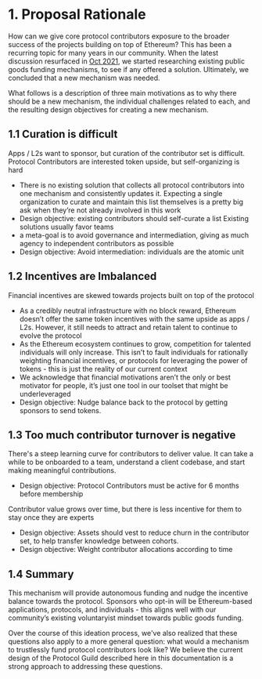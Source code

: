 # 1. Proposal Rationale

How can we give core protocol contributors exposure to the broader success of the projects building on top of Ethereum? This has been a recurring topic for many years in our community. When the latest discussion resurfaced in [Oct 2021](https://twitter.com/dannyryan/status/1454065104819916803?s=20&t=UpzCC7pDSqldgV-TAIMFiA), we started researching existing public goods funding mechanisms, to see if any offered a solution. Ultimately, we concluded that a new mechanism was needed. 

What follows is a description of three main motivations as to why there should be a new mechanism, the individual challenges related to each, and the resulting design objectives for creating a new mechanism.

## 1.1 Curation is difficult

Apps / L2s want to sponsor, but curation of the contributor set is difficult. Protocol Contributors are interested token upside, but self-organizing is hard
- There is no existing solution that collects all protocol contributors into one mechanism and consistently updates it. Expecting a single organization to curate and maintain this list themselves is a pretty big ask when they’re not already involved in this work
- Design objective: existing contributors should self-curate a list
Existing solutions usually favor teams
- a meta-goal is to avoid governance and intermediation, giving as much agency to independent contributors as possible
- Design objective: Avoid intermediation: individuals are the atomic unit

## 1.2 Incentives are Imbalanced

Financial incentives are skewed towards projects built on top of the protocol
- As a credibly neutral infrastructure with no block reward, Ethereum doesn’t offer the same token incentives with the same upside as apps / L2s. However, it still needs to attract and retain talent to continue to evolve the protocol
- As the Ethereum ecosystem continues to grow, competition for talented individuals will only increase. This isn’t to fault individuals for rationally weighting financial incentives, or protocols for leveraging the power of tokens - this is just the reality of our current context
- We acknowledge that financial motivations aren’t the only or best motivator for people, it’s just one tool in our toolset that might be underleveraged
- Design objective: Nudge balance back to the protocol by getting sponsors to send tokens.

## 1.3 Too much contributor turnover is negative

There's a steep learning curve for contributors to deliver value. It can take a while to be onboarded to a team, understand a client codebase, and start making meaningful contributions.
- Design objective: Protocol Contributors must be active for 6 months before membership

Contributor value grows over time, but there is less incentive for them to stay once they are experts
- Design objective: Assets should vest to reduce churn in the contributor set, to help transfer knowledge between cohorts.
- Design objective: Weight contributor allocations  according to time

## 1.4 Summary

This mechanism will provide autonomous funding and nudge the incentive balance towards the protocol. Sponsors who opt-in will be Ethereum-based applications, protocols, and individuals - this aligns well with our community’s existing voluntaryist mindset towards public goods funding.

Over the course of this ideation process, we've also realized that these questions also apply to a more general question: what would a mechanism to trustlessly fund protocol contributors look like? We believe the current design of the Protocol Guild described here in this documentation is a strong approach to addressing these questions.
